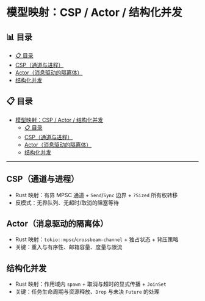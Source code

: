 ﻿# 模型映射：CSP / Actor / 结构化并发


## 📊 目录

- [📋 目录](#目录)
- [CSP（通道与进程）](#csp通道与进程)
- [Actor（消息驱动的隔离体）](#actor消息驱动的隔离体)
- [结构化并发](#结构化并发)


## 📋 目录

- [模型映射：CSP / Actor / 结构化并发](#模型映射csp--actor--结构化并发)
  - [📋 目录](#-目录)
  - [CSP（通道与进程）](#csp通道与进程)
  - [Actor（消息驱动的隔离体）](#actor消息驱动的隔离体)
  - [结构化并发](#结构化并发)

---

## CSP（通道与进程）

- Rust 映射：有界 MPSC 通道 + `Send`/`Sync` 边界 + `?Sized` 所有权转移
- 反模式：无界队列、无超时/取消的阻塞等待

## Actor（消息驱动的隔离体）

- Rust 映射：`tokio::mpsc`/`crossbeam-channel` + 独占状态 + 背压策略
- 关键：重入与有序性、邮箱容量、度量与限流

## 结构化并发

- Rust 映射：作用域内 `spawn` + 取消与超时的显式传播 + `JoinSet`
- 关键：任务生命周期与资源释放、`Drop` 与未决 `Future` 的处理
